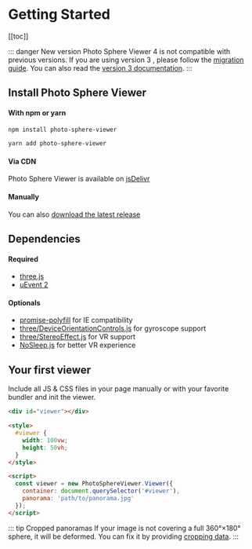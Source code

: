 # Getting Started

[[toc]]

::: danger New version
Photo Sphere Viewer 4 is not compatible with previous versions. If you are using version 3 , please follow the [migration guide](./migration-v3.html). You can also read the [version 3 documentation](https://photo-sphere-viewer-3.netlify.com).
:::

## Install Photo Sphere Viewer

#### With npm or yarn

```bash
npm install photo-sphere-viewer

yarn add photo-sphere-viewer
```

#### Via CDN

Photo Sphere Viewer is available on [jsDelivr](https://cdn.jsdelivr.net/npm/photo-sphere-viewer/dist/)

#### Manually

You can also [download the latest release](https://github.com/mistic100/Photo-Sphere-Viewer/releases)

## Dependencies

#### Required
 * [three.js](https://threejs.org)
 * [uEvent 2](https://github.com/mistic100/uEvent)

#### Optionals
 * [promise-polyfill](https://github.com/taylorhakes/promise-polyfill) for IE compatibility
 * [three/DeviceOrientationControls.js](https://github.com/mrdoob/three.js/blob/master/examples/js/controls/DeviceOrientationControls.js) for gyroscope support
 * [three/StereoEffect.js](https://github.com/mrdoob/three.js/blob/master/examples/js/effects/StereoEffect.js) for VR support
 * [NoSleep.js](https://github.com/richtr/NoSleep.js) for better VR experience


## Your first viewer

Include all JS & CSS files in your page manually or with your favorite bundler and init the viewer.

```html
<div id="viewer"></div>

<style>
  #viewer {
    width: 100vw;
    height: 50vh;
  }
</style>

<script>
  const viewer = new PhotoSphereViewer.Viewer({
    container: document.querySelector('#viewer'),
    panorama: 'path/to/panorama.jpg'
  });
</script>
```

::: tip Cropped panoramas
If your image is not covering a full 360°×180° sphere, it will be deformed. You can fix it by providing [cropping data](./cropped-panorama).
:::
